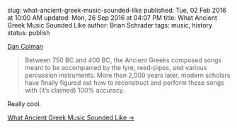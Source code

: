 slug: what-ancient-greek-music-sounded-like
published: Tue, 02 Feb 2016 at 10:00 AM
updated: Mon, 26 Sep 2016 at 04:07 PM
title: What Ancient Greek Music Sounded Like
author: Brian Schrader
tags: music, history
status: publish

[Dan Colman][oc]

> Between 750 BC and 400 BC, the Ancient Greeks composed songs meant to be accompanied by the lyre, reed-pipes, and various percussion instruments. More than 2,000 years later, modern scholars have finally figured out how to reconstruct and perform these songs with (it’s claimed) 100% accuracy.

Really cool.

[What Ancient Greek Music Sounded Like &#8594;][oc]

[oc]: http://www.openculture.com/2013/10/what-ancient-greek-music-sounded-like.html
